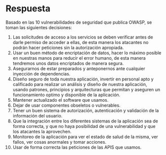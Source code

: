 # Respuesta

Basado en las 10 vulnerabilidades de seguridad que publica OWASP, se toman las siguientes decisiones:

1) Las solicitudes de acceso a los servicios se deben verificar antes de darle permiso de acceder a ellas, de esta manera los atacantes
no podrán hacer peticiones sin la autorización apropiada. 
2) Usar un buen método de encriptación de datos, hacer lo máximo posible en nuestras manos para reducir el error humano, de esta manera
tendremos unos datos encriptados de manera segura. 
3) Asegurarnos de estar preparados y anteponernos ante cualquier inyección de dependencias.
4) Diseño seguro de toda nuestra aplicación, invertir en personal apto y calificado para realizar un análisis y diseño de nuestra
aplicación, usando patrones, principios y arquitecturas que permitan y aseguren un funcionamiento optimo y disponible de la aplicación.
5) Mantener actualizado el software que usamos.
6) Dejar de usar componentes obseletos o vulnerables.
7) Tener un buen sistema de autorización, autenticación y validación de la información del usuario.
8) Que la integración entre los diferentes sistemas de la aplicación sea de forma correcta, y que no haya posibilidad de una vulnerabilidad y que los atacantes la aprovechen. 
9) Monitoreo de la aplicación para ver el estado de salud de la misma, ver fallos, ver cosas anormales y tomar acciones.
10) Usar de forma correcta las peticiones de las APIS que usamos.